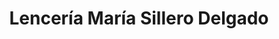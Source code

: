 ---
title: "Lencería María Sillero Delgado"
url: /huetor-tajar/lenceria-maria-sillero-delgado/
shop: ropa
---